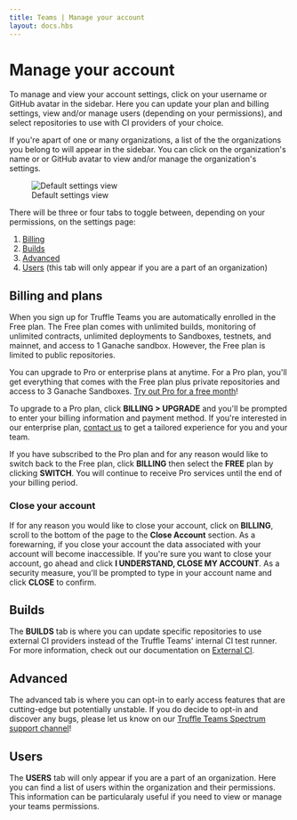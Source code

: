 ```yaml
---
title: Teams | Manage your account
layout: docs.hbs
---
```


# Manage your account

To manage and view your account settings, click on your username or GitHub avatar in the sidebar. Here you can update your plan and billing settings, view and/or manage users (depending on your permissions), and select repositories to use with CI providers of your choice.

If you're apart of one or many organizations, a list of the the organizations you belong to will appear in the sidebar. You can click on the organization's name or or GitHub avatar to view and/or manage the organization's settings.

<figure class="screenshot">
  <img class="img-fluid" src="/img/docs/teams/settings.png" title="Default settings view" alt="Default settings view" />
  <figcaption class="text-center">Default settings view</figcaption>
</figure>

There will be three or four tabs to toggle between, depending on your permissions, on the settings page:

1. [Billing](#billing-and-plans)
1. [Builds](#builds)
1. [Advanced](#advanced)
1. [Users](#users) (this tab will only appear if you are a part of an organization)

## Billing and plans

When you sign up for Truffle Teams you are automatically enrolled in the Free plan. The Free plan comes with unlimited builds, monitoring of unlimited contracts, unlimited deployments to Sandboxes, testnets, and mainnet, and access to 1 Ganache sandbox. However, the Free plan is limited to public repositories.

You can upgrade to Pro or enterprise plans at anytime. For a Pro plan, you'll get everything that comes with the Free plan plus private repositories and access to 3 Ganache Sandboxes. <a href="/docs/teams/account/claim-a-1-month-trial">Try out Pro for a free month</a>!

To upgrade to a Pro plan, click **BILLING > UPGRADE** and you'll be prompted to enter your billing information and payment method. If you're interested in our enterprise plan, <a href="mailto:sales@trufflesuite.com" target="_blank" rel="noopener noreferrer" class="sc-dymIpo jtCNSr sc-ktHwxA isqCSL">contact us</a> to get a tailored experience for you and your team.

If you have subscribed to the Pro plan and for any reason would like to switch back to the Free plan, click **BILLING** then select the **FREE** plan by clicking **<span class="inline-button">SWITCH</span>**. You will continue to receive Pro services until the end of your billing period.

### Close your account

If for any reason you would like to close your account, click on **BILLING**, scroll to the bottom of the page to the **Close Account** section. As a forewarning, if you close your account the data associated with your account will become inaccessible. If you're sure you want to close your account, go ahead and click **<span class="inline-button red">I UNDERSTAND, CLOSE MY ACCOUNT</span>**. As a security measure, you'll be prompted to type in your account name and click **<span class="inline-button">CLOSE</span>** to confirm.

## Builds

The **BUILDS** tab is where you can update specific repositories to use external CI providers instead of the Truffle Teams' internal CI test runner. For more information, check out our documentation on <a href="/docs/teams/builds/external-ci">External CI</a>.

## Advanced

The advanced tab is where you can opt-in to early access features that are cutting-edge but potentially unstable. If you do decide to opt-in and discover any bugs, please let us know on our <a href="https://spectrum.chat/trufflesuite/truffle-teams">Truffle Teams Spectrum support channel</a>!

## Users

The **USERS** tab will only appear if you are a part of an organization. Here you can find a list of users within the organization and their permissions. This information can be particularaly useful if you need to view or manage your teams permissions.
